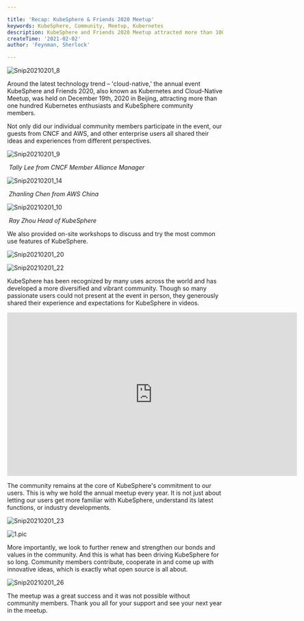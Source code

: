 ```yaml
---

title: 'Recap: KubeSphere & Friends 2020 Meetup'
keywords: KubeSphere, Community, Meetup, Kubernetes
description: KubeSphere and Friends 2020 Meetup attracted more than 100 individual community members and honored guests to share their ideas and experiences on cloud-native and Kubernetes.
createTime: '2021-02-02'
author: 'Feynman, Sherlock'

---
```


![Snip20210201_8](/images/news/meetup-2020/Snip20210201_8.png)

Around the latest technology trend – 'cloud-native,' the annual event KubeSphere and Friends 2020, also known as Kubernetes and Cloud-Native Meetup, was held on December 19th, 2020 in Beijing, attracting more than one hundred Kubernetes enthusiasts and KubeSphere community members.

Not only did our individual community members participate in the event, our guests from CNCF and AWS, and other enterprise users all shared their ideas and experiences from different perspectives.



![Snip20210201_9](/images/news/meetup-2020/Snip20210201_9.png) 

​                     *Tally Lee  from CNCF Member Alliance Manager*



![Snip20210201_14](/images/news/meetup-2020/Snip20210201_14.png)

​                               *Zhanling Chen from AWS China*



![Snip20210201_10](/images/news/meetup-2020/Snip20210201_10.png)

​                              *Ray Zhou   Head of KubeSphere*



We also provided on-site workshops to discuss and try the most common use features of KubeSphere.

 ![Snip20210201_20](/images/news/meetup-2020/Snip20210201_20.png)

![Snip20210201_22](/images/news/meetup-2020/Snip20210201_22.png)

 

KubeSphere has been recognized by many uses across the world and has developed a more diversified and vibrant community. Though so many passionate users could not present at the event in person, they generously shared their experience and expectations for KubeSphere in videos. 



<iframe width="677" height="381" src="https://www.youtube.com/embed/fPE2uloVw8A" frameborder="0" allow="accelerometer; autoplay; clipboard-write; encrypted-media; gyroscope; picture-in-picture" allowfullscreen></iframe>



The community remains at the core of KubeSphere's commitment to our users. This is why we hold the annual meetup every year. It is not just about letting our users get more familiar with KubeSphere, understand its latest functions, or industry developments. 

![Snip20210201_23](/images/news/meetup-2020/Snip20210201_23.png)

![1.pic](/images/news/meetup-2020/1.pic.jpg) 

More importantly, we look to further renew and strengthen our bonds and values in the community. And this is what has been driving KubeSphere for so long. Community members contribute, cooperate in and come up with innovative ideas, which is exactly what open source is all about.

 ![Snip20210201_26](/images/news/meetup-2020/Snip20210201_26.png)

The meetup was a great success and it was not possible without community members. Thank you all for your support and see your next year in the meetup.

